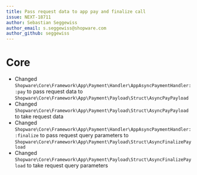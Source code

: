 ```yaml
---
title: Pass request data to app pay and finalize call
issue: NEXT-18711
author: Sebastian Seggewiss
author_email: s.seggewiss@shopware.com 
author_github: seggewiss
---
```

# Core
* Changed `Shopware\Core\Framework\App\Payment\Handler\AppAsyncPaymentHandler::pay` to pass request data to `Shopware\Core\Framework\App\Payment\Payload\Struct\AsyncPayPayload`
* Changed `Shopware\Core\Framework\App\Payment\Payload\Struct\AsyncPayPayload` to take request data
* Changed `Shopware\Core\Framework\App\Payment\Handler\AppAsyncPaymentHandler::finalize` to pass request query parameters to `Shopware\Core\Framework\App\Payment\Payload\Struct\AsyncFinalizePayload`
* Changed `Shopware\Core\Framework\App\Payment\Payload\Struct\AsyncFinalizePayload` to take request query parameters
